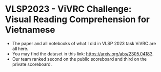 # VLSP2023 - ViVRC Challenge: Visual Reading Comprehension for Vietnamese
- The paper and all notebooks of what I did in VLSP 2023 task ViVRC are all here.
- You may find the dataset in this link: https://arxiv.org/abs/2305.04183.
- Our team ranked second on the public scoreboard and third on the private scoreboard.
